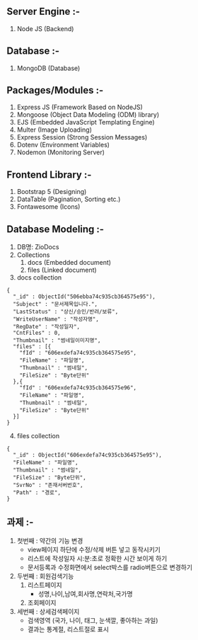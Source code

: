 Server Engine :-
----------------------------------------------------------------------------
1. Node JS (Backend)

Database :-
----------------------------------------------------------------------------
1.  MongoDB (Database)

Packages/Modules :-
----------------------------------------------------------------------------
1. Express JS (Framework Based on NodeJS)
2. Mongoose (Object Data Modeling (ODM) library)
3. EJS (Embedded JavaScript Templating Engine)
4. Multer (Image Uploading)
5. Express Session (Strong Session Messages)
6. Dotenv (Environment Variables)
7. Nodemon (Monitoring Server)

Frontend Library :-
----------------------------------------------------------------------------
1. Bootstrap 5 (Designing)
2. DataTable (Pagination, Sorting etc.)
3. Fontawesome (Icons)

Database Modeling :-
----------------------------------------------------------------------------
1. DB명: ZioDocs
2. Collections
    1) docs (Embedded document)
    2) files (Linked document)
3. docs collection
```
{
  "_id" : ObjectId("506ebba74c935cb364575e95"),
  "Subject" : "문서제목입니다.",
  "LastStatus" : "상신/승인/반려/보류",
  "WriteUserName" : "작성자명",
  "RegDate" : "작성일자",
  "CntFiles" : 0,
  "Thumbnail" : "썸네일이미지명", 
  "files" : [{ 
    "fId" : "606exdefa74c935cb364575e95", 
    "FileName" : "파일명", 
    "Thumbnail" : "썸네일",
    "FileSize" : "Byte단위"
  },{ 
    "fId" : "606exdefa74c935cb364575e96", 
    "FileName" : "파일명", 
    "Thumbnail" : "썸네일",
    "FileSize" : "Byte단위"
  }]
}
```
4. files collection
```
{
  "_id" : ObjectId("606exdefa74c935cb364575e95"),
  "FileName" : "파일명", 
  "Thumbnail" : "썸네일",
  "FileSize" : "Byte단위",
  "SvrNo" : "존재서버번호",
  "Path" : "경로",
}
```
과제 :-
----------------------------------------------------------------------------
1. 첫번째 : 약간의 기능 변경
    - view페이지 하단에 수정/삭제 버튼 넣고 동작시키기
    - 리스트에 작성일자 시:분:초로 정확한 시간 보이게 하기
    - 문서등록과 수정화면에서 select박스를 radio버튼으로 변경하기
2. 두번째 : 회원검색기능
    1) 리스트페이지
        - 성명,나이,남여,회사명,연락처,국가명
    2) 조회페이지
3. 세번째 : 상세검색페이지
    - 검색영역 (국가, 나이, 태그, 눈색깔, 좋아하는 과일)
    - 결과는 통계절, 리스트절로 표시
    





